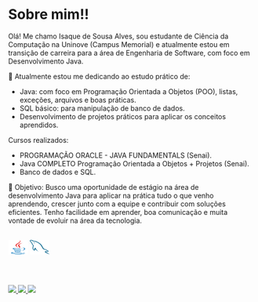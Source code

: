 # Sobre mim!!

Olá! Me chamo Isaque de Sousa Alves, sou estudante de Ciência da Computação na Uninove (Campus Memorial) e atualmente estou em transição de carreira para a área de Engenharia de Software, com foco em Desenvolvimento Java.

🧠 Atualmente estou me dedicando ao estudo prático de:

* Java: com foco em Programação Orientada a Objetos (POO), listas, exceções, arquivos e boas práticas.
* SQL básico: para manipulação de banco de dados.
* Desenvolvimento de projetos práticos para aplicar os conceitos aprendidos.

Cursos realizados:

* PROGRAMAÇÃO ORACLE - JAVA FUNDAMENTALS (Senai).
* Java COMPLETO Programação Orientada a Objetos + Projetos (Senai).
* Banco de dados e SQL.

🚀 Objetivo:
Busco uma oportunidade de estágio na área de desenvolvimento Java para aplicar na prática tudo o que venho aprendendo, crescer junto com a equipe e contribuir com soluções eficientes. Tenho facilidade em aprender, boa comunicação e muita vontade de evoluir na área da tecnologia.
<!-- Ícones das Tecnologias -->
<div style="display: inline_block"><br>
  <img align="center" alt="Isaque-Java" height="30" width="40" src="https://raw.githubusercontent.com/devicons/devicon/master/icons/java/java-original.svg">
  <img align="center" alt="Isaque-SQL" height="30" width="40" src="https://raw.githubusercontent.com/devicons/devicon/master/icons/mysql/mysql-original.svg">
  
</div>

<br><br>

<!-- Botões de Contato -->
<div> 
  <a href="https://www.instagram.com/alves_ssa__/" target="_blank">
    <img src="https://img.shields.io/badge/-Instagram-%23E4405F?style=for-the-badge&logo=instagram&logoColor=white">
  </a>
  <a href="https://www.linkedin.com/in/isaque-alves-b358a1283?utm_source=share&utm_campaign=share_via&utm_content=profile&utm_medium=android_app" target="_blank">
    <img src="https://img.shields.io/badge/-LinkedIn-%230077B5?style=for-the-badge&logo=linkedin&logoColor=white">
  </a> 
  <a href="mailto:isaquealves2017@gmail.com" target="_blank">
    <img src="https://img.shields.io/badge/-Gmail-%23333?style=for-the-badge&logo=gmail&logoColor=white">
  </a>
</div>



